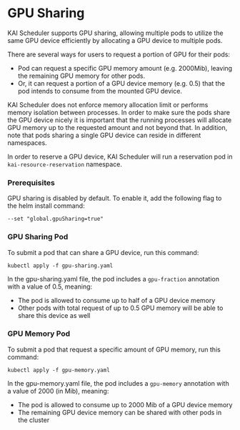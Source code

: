 # GPU Sharing
KAI Scheduler supports GPU sharing, allowing multiple pods to utilize the same GPU device efficiently by allocating a GPU device to multiple pods.

There are several ways for users to request a portion of GPU for their pods:
* Pod can request a specific GPU memory amount (e.g. 2000Mib), leaving the remaining GPU memory for other pods.
* Or, it can request a portion of a GPU device memory (e.g. 0.5) that the pod intends to consume from the mounted GPU device.

KAI Scheduler does not enforce memory allocation limit or performs memory isolation between processes.
In order to make sure the pods share the GPU device nicely it is important that the running processes will allocate GPU memory up to the requested amount and not beyond that.
In addition, note that pods sharing a single GPU device can reside in different namespaces.

In order to reserve a GPU device, KAI Scheduler will run a reservation pod in `kai-resource-reservation` namespace.


### Prerequisites
GPU sharing is disabled by default. To enable it, add the following flag to the helm install command:
```
--set "global.gpuSharing=true"
```

### GPU Sharing Pod
To submit a pod that can share a GPU device, run this command:
```
kubectl apply -f gpu-sharing.yaml
```

In the gpu-sharing.yaml file, the pod includes a `gpu-fraction` annotation with a value of 0.5, meaning:
* The pod is allowed to consume up to half of a GPU device memory
* Other pods with total request of up to 0.5 GPU memory will be able to share this device as well


### GPU Memory Pod
To submit a pod that request a specific amount of GPU memory, run this command:
```
kubectl apply -f gpu-memory.yaml
```
In the gpu-memory.yaml file, the pod includes a `gpu-memory` annotation with a value of 2000 (in Mib), meaning:
* The pod is allowed to consume up to 2000 Mib of a GPU device memory
* The remaining GPU device memory can be shared with other pods in the cluster